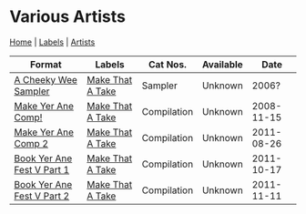 # Various Artists

[Home](../index.md) | [Labels](../labels.md) | [Artists](../artists.md)

| Format | Labels | Cat Nos. | Available | Date |
|---|---|---|---|---|
| [A Cheeky Wee Sampler](../releases/various-a-cheeky-wee-sampler.md) | [Make That A Take](../labels/make-that-a-take.md)| Sampler | Unknown | 2006? |
| [Make Yer Ane Comp!](../releases/various-make-yer-ane-comp.md) | [Make That A Take](../labels/make-that-a-take.md)| Compilation | Unknown | 2008-11-15 |
| [Make Yer Ane Comp 2](../releases/various-make-yer-ane-comp-2.md) | [Make That A Take](../labels/make-that-a-take.md)| Compilation | Unknown | 2011-08-26 |
| [Book Yer Ane Fest V Part 1](../releases/various-book-yer-ane-fest-5-1.md) | [Make That A Take](../labels/make-that-a-take.md)| Compilation | Unknown | 2011-10-17 |
| [Book Yer Ane Fest V Part 2](../releases/various-book-yer-ane-fest-5-2.md) | [Make That A Take](../labels/make-that-a-take.md)| Compilation | Unknown | 2011-11-11 |
